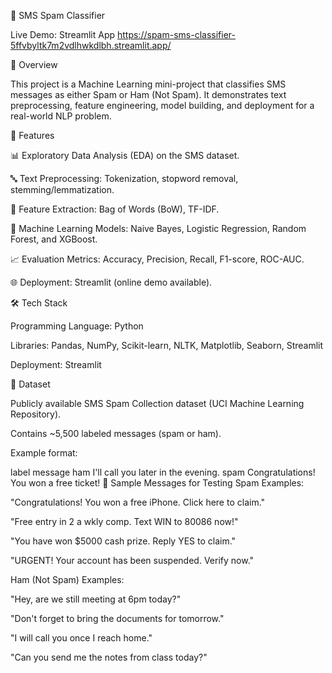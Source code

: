 📩 SMS Spam Classifier

Live Demo: Streamlit App
https://spam-sms-classifier-5ffvbyltk7m2vdlhwkdlbh.streamlit.app/

📌 Overview

This project is a Machine Learning mini-project that classifies SMS messages as either Spam or Ham (Not Spam).
It demonstrates text preprocessing, feature engineering, model building, and deployment for a real-world NLP problem.

🚀 Features

📊 Exploratory Data Analysis (EDA) on the SMS dataset.

🔤 Text Preprocessing: Tokenization, stopword removal, stemming/lemmatization.

🧮 Feature Extraction: Bag of Words (BoW), TF-IDF.

🤖 Machine Learning Models: Naive Bayes, Logistic Regression, Random Forest, and XGBoost.

📈 Evaluation Metrics: Accuracy, Precision, Recall, F1-score, ROC-AUC.

🌐 Deployment: Streamlit (online demo available).

🛠️ Tech Stack

Programming Language: Python

Libraries: Pandas, NumPy, Scikit-learn, NLTK, Matplotlib, Seaborn, Streamlit

Deployment: Streamlit

📂 Dataset

Publicly available SMS Spam Collection dataset (UCI Machine Learning Repository).

Contains ~5,500 labeled messages (spam or ham).

Example format:

label	message
ham	I'll call you later in the evening.
spam	Congratulations! You won a free ticket!
📝 Sample Messages for Testing
Spam Examples:

"Congratulations! You won a free iPhone. Click here to claim."

"Free entry in 2 a wkly comp. Text WIN to 80086 now!"

"You have won $5000 cash prize. Reply YES to claim."

"URGENT! Your account has been suspended. Verify now."

Ham (Not Spam) Examples:

"Hey, are we still meeting at 6pm today?"

"Don't forget to bring the documents for tomorrow."

"I will call you once I reach home."

"Can you send me the notes from class today?"
